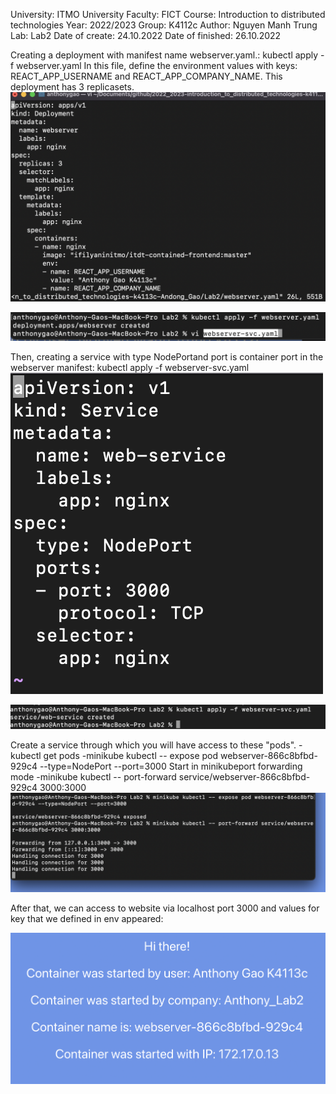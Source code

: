University: ITMO University
Faculty: FICT
Course: Introduction to distributed technologies
Year: 2022/2023
Group: K4112c
Author: Nguyen Manh Trung
Lab: Lab2
Date of create: 24.10.2022
Date of finished: 26.10.2022

Creating a deployment with manifest name webserver.yaml.: kubectl apply -f webserver.yaml
In this file, define the environment values with keys: REACT_APP_USERNAME and REACT_APP_COMPANY_NAME. This deployment has 3 replicasets.
![Image text](https://github.com/AnthonyGo4it/2022_2023-introduction_to_distributed_technologies-k4113c-Andong_Gao/blob/main/Lab2/Screen%20Shot%202022-10-26%20at%2010.40.28.png)

![Image text](https://github.com/AnthonyGo4it/2022_2023-introduction_to_distributed_technologies-k4113c-Andong_Gao/blob/main/Lab2/Screen%20Shot%202022-10-26%20at%2011.14.01.png)

Then, creating a service with type NodePortand port is container port in the webserver manifest: kubectl apply -f webserver-svc.yaml
![Image text](https://github.com/AnthonyGo4it/2022_2023-introduction_to_distributed_technologies-k4113c-Andong_Gao/blob/main/Lab2/Screen%20Shot%202022-10-26%20at%2011.14.36.png)

![Image text](https://github.com/AnthonyGo4it/2022_2023-introduction_to_distributed_technologies-k4113c-Andong_Gao/blob/main/Lab2/Screen%20Shot%202022-10-26%20at%2011.15.01.png)

Create a service through which you will have access to these "pods". 
-kubectl get pods
-minikube kubectl -- expose pod webserver-866c8bfbd-929c4 --type=NodePort --port=3000
Start in minikubeport forwarding mode 
-minikube kubectl -- port-forward service/webserver-866c8bfbd-929c4 3000:3000   
![Image text](https://github.com/AnthonyGo4it/2022_2023-introduction_to_distributed_technologies-k4113c-Andong_Gao/blob/main/Lab2/Screen%20Shot%202022-10-26%20at%2011.22.46.png)

After that, we can access to website via localhost port 3000 and values for key that we defined in env appeared:

![Image text](https://github.com/AnthonyGo4it/2022_2023-introduction_to_distributed_technologies-k4113c-Andong_Gao/blob/main/Lab2/Screen%20Shot%202022-10-26%20at%2011.36.55.png)

